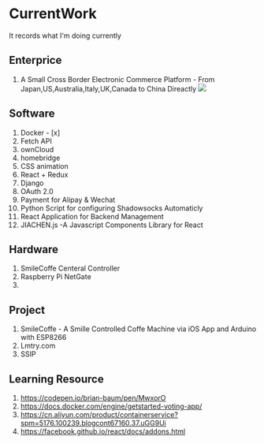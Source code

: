 # CurrentWork
It records what I'm doing currently
## Enterprice
  1. A Small Cross Border Electronic Commerce Platform - From Japan,US,Australia,Italy,UK,Canada to China Direactly 
  ![]("https://cdn0.iconfinder.com/data/icons/octicons/1024/database-128.png")
## Software
  1. Docker - [x] 
  2. Fetch API
  3. ownCloud
  4. homebridge
  5. CSS animation
  6. React + Redux
  7. Django
  8. OAuth 2.0
  9. Payment for Alipay & Wechat
  10. Python Script for configuring Shadowsocks Automaticly
  11. React Application for Backend Management
  12. JIACHEN.js -A Javascript Components Library for React 
## Hardware
  1. SmileCoffe Centeral Controller 
  2. Raspberry Pi NetGate
  3. 
## Project
  1. SmileCoffe - A Smille Controlled Coffe Machine via iOS App and Arduino with ESP8266
  2. Lmtry.com
  3. SSIP
## Learning Resource
  1. https://codepen.io/brian-baum/pen/MwxorO
  2. https://docs.docker.com/engine/getstarted-voting-app/
  3. https://cn.aliyun.com/product/containerservice?spm=5176.100239.blogcont67160.37.uGG9Ui
  4. https://facebook.github.io/react/docs/addons.html
